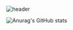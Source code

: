 ![header](https://capsule-render.vercel.app/api?type=Rounded&text=Hello%World!)


![Anurag's GitHub stats](https://github-readme-stats.vercel.app/api?username=tero1115&&show_icons=true&theme=default)
